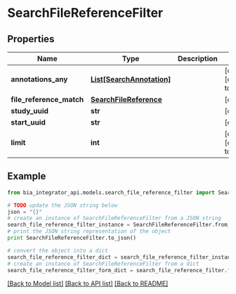# SearchFileReferenceFilter


## Properties
Name | Type | Description | Notes
------------ | ------------- | ------------- | -------------
**annotations_any** | [**List[SearchAnnotation]**](SearchAnnotation.md) |  | [optional] [default to []]
**file_reference_match** | [**SearchFileReference**](SearchFileReference.md) |  | [optional] 
**study_uuid** | **str** |  | [optional] 
**start_uuid** | **str** |  | [optional] 
**limit** | **int** |  | [optional] [default to 10]

## Example

```python
from bia_integrator_api.models.search_file_reference_filter import SearchFileReferenceFilter

# TODO update the JSON string below
json = "{}"
# create an instance of SearchFileReferenceFilter from a JSON string
search_file_reference_filter_instance = SearchFileReferenceFilter.from_json(json)
# print the JSON string representation of the object
print SearchFileReferenceFilter.to_json()

# convert the object into a dict
search_file_reference_filter_dict = search_file_reference_filter_instance.to_dict()
# create an instance of SearchFileReferenceFilter from a dict
search_file_reference_filter_form_dict = search_file_reference_filter.from_dict(search_file_reference_filter_dict)
```
[[Back to Model list]](../README.md#documentation-for-models) [[Back to API list]](../README.md#documentation-for-api-endpoints) [[Back to README]](../README.md)


